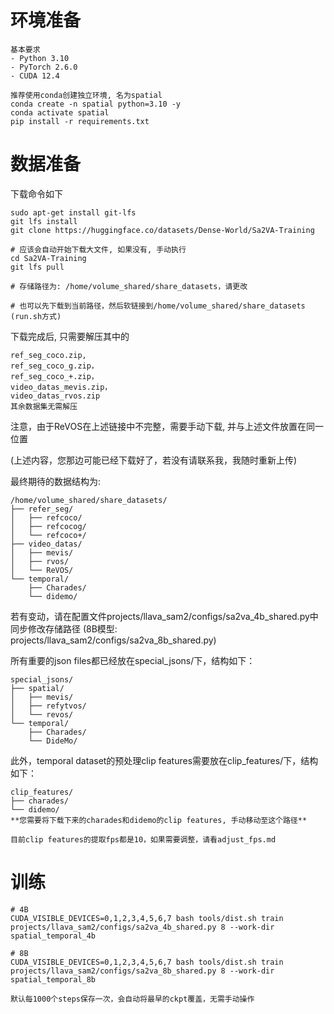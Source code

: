 # 环境准备
```shell
基本要求
- Python 3.10
- PyTorch 2.6.0
- CUDA 12.4

推荐使用conda创建独立环境, 名为spatial
conda create -n spatial python=3.10 -y 
conda activate spatial
pip install -r requirements.txt
```

# 数据准备

下载命令如下

```shell
sudo apt-get install git-lfs
git lfs install
git clone https://huggingface.co/datasets/Dense-World/Sa2VA-Training

# 应该会自动开始下载大文件, 如果没有, 手动执行
cd Sa2VA-Training
git lfs pull

# 存储路径为: /home/volume_shared/share_datasets，请更改

# 也可以先下载到当前路径，然后软链接到/home/volume_shared/share_datasets (run.sh方式)
```

下载完成后, 只需要解压其中的
```shell
ref_seg_coco.zip, 
ref_seg_coco_g.zip，
ref_seg_coco_+.zip，
video_datas_mevis.zip，
video_datas_rvos.zip 
其余数据集无需解压
```

注意，由于ReVOS在上述链接中不完整，需要手动下载, 并与上述文件放置在同一位置

(上述内容，您那边可能已经下载好了，若没有请联系我，我随时重新上传)


最终期待的数据结构为:
```shell
/home/volume_shared/share_datasets/
├── refer_seg/
│   ├── refcoco/
│   ├── refcocog/
│   └── refcoco+/
├── video_datas/
│   ├── mevis/
│   ├── rvos/
│   └── ReVOS/
└── temporal/
    ├── Charades/
    └── didemo/
```

若有变动，请在配置文件projects/llava_sam2/configs/sa2va_4b_shared.py中同步修改存储路径 (8B模型: projects/llava_sam2/configs/sa2va_8b_shared.py)

所有重要的json files都已经放在special_jsons/下，结构如下：
```shell
special_jsons/
├── spatial/
│   ├── mevis/
│   ├── refytvos/
│   └── revos/
└── temporal/
    ├── Charades/
    └── DideMo/
```

此外，temporal dataset的预处理clip features需要放在clip_features/下，结构如下：
```shell
clip_features/
├── charades/
└── didemo/
**您需要将下载下来的charades和didemo的clip features, 手动移动至这个路径**

目前clip features的提取fps都是10，如果需要调整，请看adjust_fps.md
```

#  训练
```shell
# 4B
CUDA_VISIBLE_DEVICES=0,1,2,3,4,5,6,7 bash tools/dist.sh train projects/llava_sam2/configs/sa2va_4b_shared.py 8 --work-dir spatial_temporal_4b

# 8B
CUDA_VISIBLE_DEVICES=0,1,2,3,4,5,6,7 bash tools/dist.sh train projects/llava_sam2/configs/sa2va_8b_shared.py 8 --work-dir spatial_temporal_8b

默认每1000个steps保存一次，会自动将最早的ckpt覆盖，无需手动操作
```